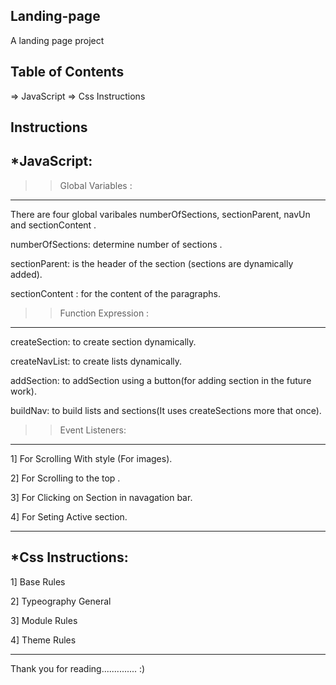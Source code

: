 ## Landing-page
A landing page project



## Table of Contents

=> JavaScript
=> Css Instructions

## Instructions

*JavaScript:
------------
>>Global Variables :
-------------------

There are four global varibales  numberOfSections, sectionParent,  navUn and sectionContent .

numberOfSections: determine number of sections .

sectionParent: is the header of the section (sections are dynamically added).

sectionContent : for the content of the paragraphs.


>>Function Expression :
----------------------

createSection: to create section dynamically.

createNavList: to create lists dynamically.

addSection: to addSection using a button(for  adding section in the future work).

buildNav: to build lists and sections(It uses createSections more that once).


>> Event Listeners:
-------------------

1] For Scrolling With style (For images).

2] For Scrolling to the top .

3] For Clicking on Section in navagation bar.

4] For Seting Active section.

---------------------------------------------------------------------------------------------------------------------------------------------------------

*Css Instructions:
------------------

1] Base Rules

2] Typeography General

3]  Module Rules

4] Theme Rules 

------------------------------------------------------------------------------------------------------------------------------------------------------------


Thank you for reading..............  :) 
